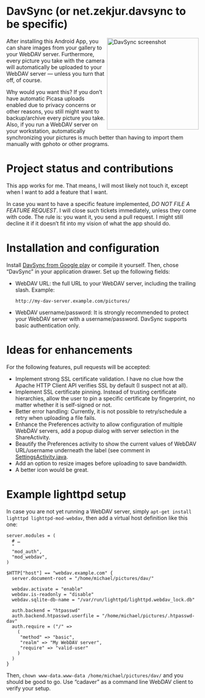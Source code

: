 DavSync (or net.zekjur.davsync to be specific)
==============================================

<img src="https://github.com/mstap/android-davsync/raw/master//screenshots/davsync-2013-03-10-200731.png" width="240" align="right" alt="DavSync screenshot">

After installing this Android App, you can share images from your gallery to
your WebDAV server. Furthermore, every picture you take with the camera will
automatically be uploaded to your WebDAV server — unless you turn that off, of
course.

Why would you want this? If you don’t have automatic Picasa uploads enabled due
to privacy concerns or other reasons, you still might want to backup/archive
every picture you take. Also, if you run a WebDAV server on your workstation,
automatically synchronizing your pictures is much better than having to import
them manually with gphoto or other programs.

Project status and contributions
================================

This app works for me. That means, I will most likely not touch it, except
when I want to add a feature that I want.

In case you want to have a specific feature implemented, *DO NOT FILE A FEATURE
REQUEST*. I will close such tickets immediately, unless they come with code.
The rule is: you want it, you send a pull request. I might still decline it if
it doesn’t fit into my vision of what the app should do.

Installation and configuration
==============================

Install [DavSync from Google
play](https://play.google.com/store/apps/details?id=net.zekjur.davsync) or
compile it yourself. Then, chose “DavSync” in your application drawer. Set up
the following fields:

* WebDAV URL: the full URL to your WebDAV server, including the trailing slash.
  Example:

      http://my-dav-server.example.com/pictures/

* WebDAV username/password: It is strongly recommended to protect your WebDAV
  server with a username/password. DavSync supports basic authentication only.

Ideas for enhancements
======================

For the following features, pull requests will be accepted:

* Implement strong SSL certificate validation. I have no clue how the Apache
  HTTP Client API verifies SSL by default (I suspect not at all).
* Implement SSL certificate pinning. Instead of trusting certificate
  hierarchies, allow the user to pin a specific certificate by fingerprint, no
  matter whether it is self-signed or not.
* Better error handling: Currently, it is not possible to retry/schedule a
  retry when uploading a file fails.
* Enhance the Preferences activity to allow configuration of multiple WebDAV
  servers, add a popup dialog with server selection in the ShareActivity.
* Beautify the Preferences activity to show the current values of WebDAV
  URL/username underneath the label (see comment in
  [SettingsActivity.java](https://github.com/mstap/android-davsync/blob/master/src/net/zekjur/davsync/SettingsActivity.java).
* Add an option to resize images before uploading to save bandwidth.
* A better icon would be great.

Example lighttpd setup
======================

In case you are not yet running a WebDAV server, simply `apt-get install
lighttpd lighttpd-mod-webdav`, then add a virtual host definition like this
one:

    server.modules = (
      # …
      "
      "mod_auth",
      "mod_webdav",
    )

    $HTTP["host"] == "webdav.example.com" {
      server.document-root = "/home/michael/pictures/dav/"

      webdav.activate = "enable"
      webdav.is-readonly = "disable"
      webdav.sqlite-db-name = "/var/run/lighttpd/lighttpd.webdav_lock.db"

      auth.backend = "htpasswd"
      auth.backend.htpasswd.userfile = "/home/michael/pictures/.htpasswd-dav"
      auth.require = ("/" =>
        (
         "method" => "basic",
         "realm" => "My WebDAV server",
         "require" => "valid-user"
        )
      )
    }

Then, `chown www-data.www-data /home/michael/pictures/dav/` and you should be
good to go. Use “cadaver” as a command line WebDAV client to verify your setup.
